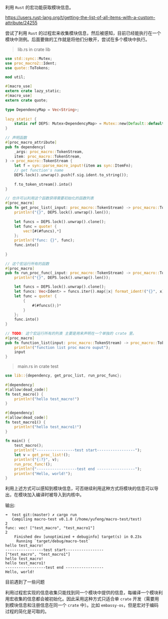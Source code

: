 利用 `Rust` 的宏功能获取模块信息。

https://users.rust-lang.org/t/getting-the-list-of-all-items-with-a-custom-attribute/24255

尝试了利用 `Rust` 的过程宏来收集模块信息，然后被感知，目前已经能执行在一个模块中测例。后面要做的工作就是将他们分散开，尝试在多个模块中执行。

> lib.rs in crate lib

```rust
use std::sync::Mutex;
use proc_macro2::Ident;
use quote::ToTokens;

mod util;
  
#[macro_use]
extern crate lazy_static;
#[macro_use]
extern crate quote;
  
type DependencyMap = Vec<String>;
  
lazy_static! {
    static ref DEPS: Mutex<DependencyMap> = Mutex::new(Default::default());
}
  
// 声明函数
#[proc_macro_attribute]
pub fn dependency(
    _args: proc_macro::TokenStream,
    item: proc_macro::TokenStream,
) -> proc_macro::TokenStream {
    let f = syn::parse_macro_input!(item as syn::ItemFn);
    // get function's name
    DEPS.lock().unwrap().push(f.sig.ident.to_string());
  
    f.to_token_stream().into()
}
  
// 也许可以利用这个函数获得需要初始化的函数列表
#[proc_macro]
pub fn get_proc_list(_input: proc_macro::TokenStream) -> proc_macro::TokenStream {
    println!("{}", DEPS.lock().unwrap().len());
  
    let funcs = DEPS.lock().unwrap().clone();
    let func = quote! {
        vec![#(#funcs),*]
    };
    println!("func: {}", func);
    func.into()
  
}
  
// 这个宏运行所有的函数
#[proc_macro]
pub fn run_proc_func(_input: proc_macro::TokenStream) -> proc_macro::TokenStream {
    println!("{}", DEPS.lock().unwrap().len());

    let funcs = DEPS.lock().unwrap().clone();
    let funcs: Vec<Ident> = funcs.iter().map(|x| format_ident!("{}", x)).collect();
    let func = quote! {
        {
            #(#funcs();)*
        }
    };
    func.into()
}
  
// TODO: 这个宏运行所有的列表 主要是用来声明在一个单独的 crate 里。
#[proc_macro]
pub fn function_list(input: proc_macro::TokenStream) -> proc_macro::TokenStream {
    println!("function list proc macro ouput");
    input
}
```

> main.rs in crate test

```rust
use lib::{dependency, get_proc_list, run_proc_func};
  
#[dependency]
#[allow(dead_code)]
fn test_macro() {
    println!("hello test_macro!")
}
  
#[dependency]
#[allow(dead_code)]
fn test_macro1() {
    println!("hello test_macro1!")
}
  
fn main() {
    test_macro();
    println!("-----------------test start-----------------");
    let v = get_proc_list!();
    println!("{:?}", v);
    run_proc_func!();
    println!("------------------test end -----------------");
    println!("Hello, world!");
}
```

利用上述方式可以感知到模块信息，可否继续利用这种方式将模块的信息可以导出，在模块加入编译时被导入到内核中。

输出: 
```shell
➜  test git:(master) ✗ cargo run
   Compiling macro-test v0.1.0 (/home/yufeng/macro-test/test)
2
func: vec! ["test_macro", "test_macro1"]
2
    Finished dev [unoptimized + debuginfo] target(s) in 0.23s
     Running `target/debug/macro-test`
hello test_macro!
-----------------test start-----------------
["test_macro", "test_macro1"]
hello test_macro!
hello test_macro1!
------------------test end -----------------
Hello, world!
```

目前遇到了一些问题

利用过程宏实现的信息收集只能找到同一个模块中提供的信息，每编译一个模块利用宏收集的信息都会被初始化。因此采用这种方式只适合单 `crate` 开发（需要用到模块信息和注册信息在同一个 `crate` 中）。比如 `embassy-os`，但是宏对于编码过程的简化是可取的。